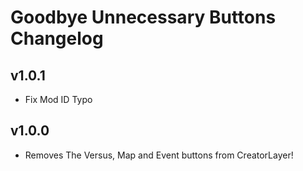 # Goodbye Unnecessary Buttons Changelog
## v1.0.1
- Fix Mod ID Typo
## v1.0.0
- Removes The Versus, Map and Event buttons from CreatorLayer!